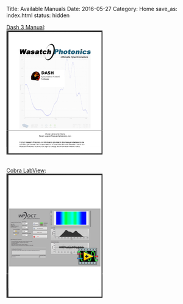 Title: Available Manuals
Date: 2016-05-27
Category: Home
save_as: index.html
status: hidden

<div class="container">
    <div class="row">
        <div class="col-sm-3" style="vertical-align: middle;">
            <a href="/manuals/Dash3">Dash 3 Manual</a>:
        </div>
        <div class="col-sm-2"> <a href="/manuals/Dash3"><img src="/images/dash3_manual/dash_manual_cover_thumbnail.png"></a>
        </div>
    </div>
    <div class="row" style="margin-top: 30px">
        <div class="col-sm-3" style="vertical-align: middle;">
            <a href="https://github.com/WasatchPhotonics/CobraLabView">Cobra LabView</a>:
        </div> <div class="col-sm-2"> <a href="https://github.com/WasatchPhotonics/CobraLabView"><img src="/images/cobra_labview_cover_thumbnail.png"></a>
        </div>
    </div>
</div>

